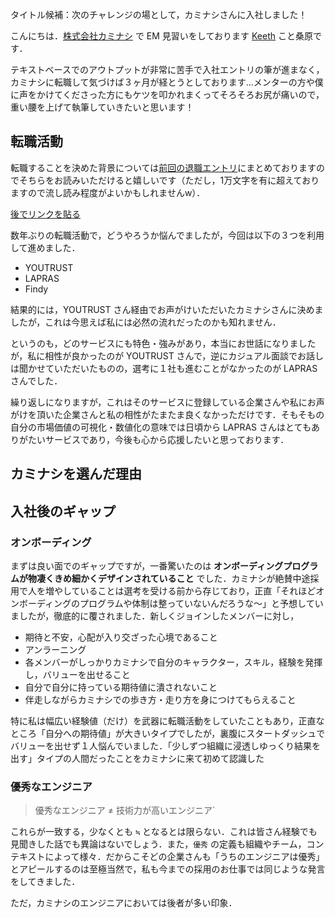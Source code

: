 タイトル候補：次のチャレンジの場として，カミナシさんに入社しました！

こんにちは．[株式会社カミナシ](https://kaminashi.com) で EM 見習いをしております [Keeth](https://x.com/kuwahara_jsri) こと桑原です．

テキストベースでのアウトプットが非常に苦手で入社エントリの筆が進まなく，カミナシに転職して気づけば３ヶ月が経とうとしております…メンターの方や僕に声をかけてくださった方にもケツを叩かれまくってそろそろお尻が痛いので，重い腰を上げて執筆していきたいと思います！


## 転職活動

転職することを決めた背景については[前回の退職エントリ]()にまとめておりますのでそちらをお読みいただけると嬉しいです（ただし，1万文字を有に超えておりますので流し読み程度がよいかもしれませんw）．

[後でリンクを貼る]()

数年ぶりの転職活動で，どうやろうか悩んでましたが，今回は以下の３つを利用して進めました．

- YOUTRUST
- LAPRAS
- Findy

結果的には，YOUTRUST さん経由でお声がけいただいたカミナシさんに決めましたが，これは今思えば私には必然の流れだったのかも知れません．

というのも，どのサービスにも特色・強みがあり，本当にお世話になりましたが，私に相性が良かったのが YOUTRUST さんで，逆にカジュアル面談でお話しは聞かせていただいたものの，選考に１社も進むことがなかったのが LAPRAS さんでした．

繰り返しになりますが，これはそのサービスに登録している企業さんや私にお声がけを頂いた企業さんと私の相性がたまたま良くなかっただけです．そもそもの自分の市場価値の可視化・数値化の意味では日頃から LAPRAS さんはとてもありがたいサービスであり，今後も心から応援したいと思っております．

## カミナシを選んだ理由

## 入社後のギャップ

### オンボーディング

まずは良い面でのギャップですが，一番驚いたのは **オンボーディングプログラムが物凄くきめ細かくデザインされていること** でした．カミナシが絶賛中途採用で人を増やしていることは選考を受ける前から存じており，正直「それほどオンボーディングのプログラムや体制は整っていないんだろうな〜」と予想していましたが，徹底的に覆されました．新しくジョインしたメンバーに対し，

* 期待と不安，心配が入り交ざった心境であること
* アンラーニング
* 各メンバーがしっかりカミナシで自分のキャラクター，スキル，経験を発揮し，バリューを出せること
* 自分で自分に持っている期待値に潰されないこと
* 伴走しながらカミナシでの歩き方・走り方を身につけてもらえること

特に私は幅広い経験値（だけ）を武器に転職活動をしていたこともあり，正直なところ「自分への期待値」が大きいタイプでしたが，裏腹にスタートダッシュでバリューを出せず１人悩んでいました．「少しずつ組織に浸透しゆっくり結果を出す」タイプの人間だったことをカミナシに来て初めて認識した

### 優秀なエンジニア

> 優秀なエンジニア ≠ 技術力が高いエンジニア`

これらが一致する，少なくとも `≒` となるとは限らない．これは皆さん経験でも見聞きした話でも異論はないでしょう．また，`優秀` の定義も組織やチーム，コンテキストによって様々．だからこそどの企業さんも「うちのエンジニアは優秀」とアピールするのは至極当然で，私も今までの採用のお仕事では同じような発言をしてきました．

ただ，カミナシのエンジニアにおいては後者が多い印象．